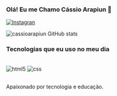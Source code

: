 ### Olá! Eu me Chamo Cássio Arapiun 🤙
[![Instagran]( 	https://img.shields.io/badge/Instagram-E4405F?style=for-the-badge&logo=instagram&logoColor=white)](https://www.instagram.com/cassio.arapiun/)

![cassioarapiun GitHub stats](https://github-readme-stats.vercel.app/api?username=cassioarapiun&show_icons=true&theme=dracula)

### Tecnologias que eu uso no meu dia

<div style="display: inline_block"><br/>
<img  align="center" alt="html5" src="https://img.shields.io/badge/HTML5-E34F26?style=for-the-badge&logo=html5&logoColor=white"/>
<img  align="center" alt="css" src="https://img.shields.io/badge/CSS3-1572B6?style=for-the-badge&logo=css3&logoColor=white"/>
</div><br/>

Apaixonado por tecnologia e educação.


